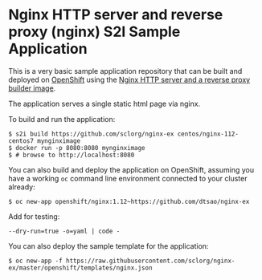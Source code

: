 # Nginx HTTP server and reverse proxy (nginx) S2I Sample Application

This is a very basic sample application repository that can be built and deployed
on [OpenShift](https://www.openshift.com) using the [Nginx HTTP server and a reverse proxy builder image](https://github.com/sclorg/nginx-container).

The application serves a single static html page via nginx.

To build and run the application:

```
$ s2i build https://github.com/sclorg/nginx-ex centos/nginx-112-centos7 mynginximage
$ docker run -p 8080:8080 mynginximage
$ # browse to http://localhost:8080
```

You can also build and deploy the application on OpenShift, assuming you have a
working `oc` command line environment connected to your cluster already:

`$ oc new-app openshift/nginx:1.12~https://github.com/dtsao/nginx-ex `

Add for testing:

 `--dry-run=true -o=yaml | code -`

You can also deploy the sample template for the application:

`$ oc new-app -f https://raw.githubusercontent.com/sclorg/nginx-ex/master/openshift/templates/nginx.json`
